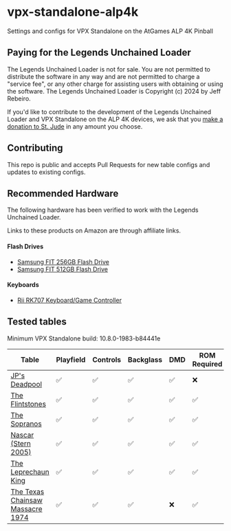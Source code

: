 # vpx-standalone-alp4k
Settings and configs for VPX Standalone on the AtGames ALP 4K Pinball

## Paying for the Legends Unchained Loader
The Legends Unchained Loader is not for sale. You are not permitted to distribute the software in any way and are not permitted to charge a "service fee", or any other charge for assisting users with obtaining or using the software. The Legends Unchained Loader is Copyright (c) 2024 by Jeff Rebeiro.

If you'd like to contribute to the development of the Legends Unchained Loader and VPX Standalone on the ALP 4K devices, we ask that you [make a donation to St. Jude](https://www.stjude.org/give.html) in any amount you choose.

## Contributing
This repo is public and accepts Pull Requests for new table configs and updates to existing configs.

## Recommended Hardware
The following hardware has been verified to work with the Legends Unchained Loader.

Links to these products on Amazon are through affiliate links.

#### Flash Drives
- [Samsung FIT 256GB Flash Drive](https://amzn.to/3W864IR)
- [Samsung FIT 512GB Flash Drive](https://amzn.to/4bL2r1e)

#### Keyboards
- [Rii RK707 Keyboard/Game Controller](https://amzn.to/4d0LalO)

## Tested tables
Minimum VPX Standalone build: 10.8.0-1983-b84441e

| Table | Playfield | Controls | Backglass | DMD | ROM Required | FPS | 
|-------|-----------|----------|-----------|-----|--------------|-----|
| [JP's Deadpool](external/vpx-deadpool/) | :white_check_mark: | :white_check_mark: | :white_check_mark: | :white_check_mark: | :x: | 60 |
| [The Flintstones](external/vpx-flintstones/) | :white_check_mark: | :white_check_mark: | :white_check_mark: | :white_check_mark: | :white_check_mark: | 30 |
| [The Sopranos](external/vpx-sopranos/) | :white_check_mark: | :white_check_mark: | :white_check_mark: | :white_check_mark: | :white_check_mark: | 40 |
| [Nascar (Stern 2005)](external/vpx-nascar/) | :white_check_mark: | :white_check_mark: | :white_check_mark: | :white_check_mark: | :white_check_mark: | 40 |
| [The Leprechaun King](external/vpx-theleprechaunking) | :white_check_mark: | :white_check_mark: | :white_check_mark: | :white_check_mark: | :white_check_mark: | 40 |
| [The Texas Chainsaw Massacre 1974](external/vpx-texaschainsawmassacre) | :white_check_mark: | :white_check_mark: | :white_check_mark: | :x: | :white_check_mark: | 60 |